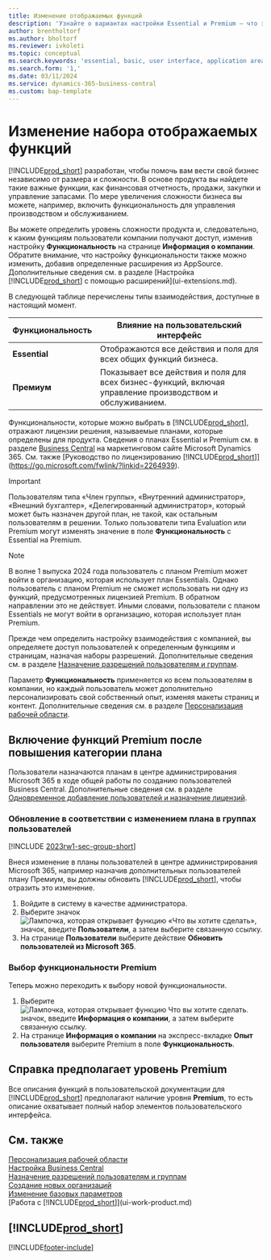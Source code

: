 ```yaml
---
title: Изменение отображаемых функций
description: 'Узнайте о вариантах настройки Essential и Premium — что это значит с точки зрения пользовательского интерфейса, областей приложения и вашей организации.'
author: brentholtorf
ms.author: bholtorf
ms.reviewer: ivkoleti
ms.topic: conceptual
ms.search.keywords: 'essential, basic, user interface, application area, experience'
ms.search.form: '1,'
ms.date: 03/11/2024
ms.service: dynamics-365-business-central
ms.custom: bap-template
---
```

# <a name="change-which-features-are-displayed"></a>Изменение набора отображаемых функций

[!INCLUDE[prod_short](includes/prod_short.md)] разработан, чтобы помочь вам вести свой бизнес независимо от размера и сложности. В основе продукта вы найдете такие важные функции, как финансовая отчетность, продажи, закупки и управление запасами. По мере увеличения сложности бизнеса вы можете, например, включить функциональность для управления производством и обслуживанием.

Вы можете определить уровень сложности продукта и, следовательно, к каким функциям пользователи компании получают доступ, изменив настройку **Функциональность** на странице **Информация о компании**. Обратите внимание, что настройку функциональности также можно изменить, добавив определенные расширения из AppSource. Дополнительные сведения см. в разделе [Настройка [!INCLUDE[prod_short](includes/prod_short.md)] с помощью расширений](ui-extensions.md).

В следующей таблице перечислены типы взаимодействия, доступные в настоящий момент.

| Функциональность | Влияние на пользовательский интерфейс |
| --- | --- |
| **Essential** |Отображаются все действия и поля для всех общих функций бизнеса.|
| **Премиум** |Показывает все действия и поля для всех бизнес-функций, включая управление производством и обслуживанием.|

Функциональности, которые можно выбрать в [!INCLUDE[prod_short](includes/prod_short.md)], отражают лицензии решения, называемые планами, которые определены для продукта. Сведения о планах Essential и Premium см. в разделе [Business Central](https://go.microsoft.com/fwlink/?linkid=2264940) на маркетинговом сайте Microsoft Dynamics 365. См. также [Руководство по лицензированию [!INCLUDE[prod_short](includes/prod_short.md)]](https://go.microsoft.com/fwlink/?linkid=2264939).

> [!IMPORTANT]  
> Пользователям типа «Член группы», «Внутренний администратор», «Внешний бухгалтер», «Делегированный администратор», который может быть назначен другой план, не такой, как остальным пользователям в решении. Только пользователи типа Evaluation или Premium могут изменять значение в поле **Функциональность** с Essential на Premium.

> [!NOTE]
> В волне 1 выпуска 2024 года пользователь с планом Premium может войти в организацию, которая использует план Essentials. Однако пользователь с планом Premium не сможет использовать ни одну из функций, предусмотренных лицензией Premium. В обратном направлении это не действует. Иными словами, пользователи с планом Essentials не могут войти в организацию, которая использует план Premium.

Прежде чем определить настройку взаимодействия с компанией, вы определяете доступ пользователей к определенным функциям и страницам, назначая наборы разрешений. Дополнительные сведения см. в разделе [Назначение разрешений пользователям и группам](ui-define-granular-permissions.md).

Параметр **Функциональность** применяется ко всем пользователям в компании, но каждый пользователь может дополнительно персонализировать свой собственный опыт, изменяя макеты страниц и контент. Дополнительные сведения см. в разделе [Персонализация рабочей области](ui-personalization-user.md).

## <a name="enabling-premium-features-after-upgrading-a-plan"></a>Включение функций Premium после повышения категории плана

Пользователи назначаются планам в центре администрирования Microsoft 365 в ходе общей работы по созданию пользователей Business Central. Дополнительные сведения см. в разделе [Одновременное добавление пользователей и назначение лицензий](/microsoft-365/admin/add-users/add-users?view=o365-worldwide&preserve-view=true).

### <a name="to-update-plan-changes-in-users-groups"></a>Обновление в соответствии с изменением плана в группах пользователей

[!INCLUDE [2023rw1-sec-group-short](includes/2023rw1-sec-group-short.md)]

Внеся изменение в планы пользователей в центре администрирования Microsoft 365, например назначив дополнительных пользователей плану Премиум, вы должны обновить [!INCLUDE[prod_short](includes/prod_short.md)], чтобы отразить это изменение.

1. Войдите в систему в качестве администратора.
2. Выберите значок ![Лампочка, которая открывает функцию «Что вы хотите сделать»](media/ui-search/search_small.png "Что вы хотите сделать"), значок, введите **Пользователи**, а затем выберите связанную ссылку.
3. На странице **Пользователи** выберите действие **Обновить пользователей из Microsoft 365**.

### <a name="to-select-the-premium-experience"></a>Выбор функциональности Premium

Теперь можно переходить к выбору новой функциональности.

1. Выберите ![Лампочка, которая открывает функцию Что вы хотите сделать.](media/ui-search/search_small.png "Что вы хотите сделать") значок, введите **Информация о компании**, а затем выберите связанную ссылку.
2. На странице **Информация о компании** на экспресс-вкладке **Опыт пользователя** выберите Premium в поле **Функциональность**.

## <a name="help-assumes-the-premium-experience"></a>Справка предполагает уровень Premium

Все описания функций в пользовательской документации для [!INCLUDE[prod_short](includes/prod_short.md)] предполагают наличие уровня **Premium**, то есть описание охватывает полный набор элементов пользовательского интерфейса.

## <a name="see-also"></a>См. также

[Персонализация рабочей области](ui-personalization-user.md)  
[Настройка Business Central](ui-customizing-overview.md)  
[Назначение разрешений пользователям и группам](ui-define-granular-permissions.md)  
[Создание новых организаций](about-new-company.md)  
[Изменение базовых параметров](ui-change-basic-settings.md)  
[Работа с [!INCLUDE[prod_short](includes/prod_short.md)]](ui-work-product.md)  

## [!INCLUDE[prod_short](includes/free_trial_md.md)]  


[!INCLUDE[footer-include](includes/footer-banner.md)]

